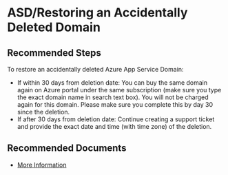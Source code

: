 <properties
	pageTitle="ASD/Restoring an Accidentally Deleted Domain"
	description="ASD/Restoring an Accidentally Deleted Domain"
	service="microsoft.asd"
	resource="asd"
	authors="cts-shrahman, cristhianu"
    ms.author="shrahman,curibe"
	displayOrder=""
	selfHelpType="generic"
	supportTopicIds="32604404"
	resourceTags=""
	productPesIds="16513"
	cloudEnvironments="public"
	articleId="6c750bf3-9761-44f7-9a1a-66207a7c29b4"
/>

# ASD/Restoring an Accidentally Deleted Domain

## **Recommended Steps**

To restore an accidentally deleted Azure App Service Domain:

* If within 30 days from deletion date: You can buy the same domain again on Azure portal under the same subscription (make sure you type the exact domain name in search text box). You will not be charged again for this domain. Please make sure you complete this by day 30 since the deletion.
* If after 30 days from deletion date: Continue creating a support ticket and provide the exact date and time (with time zone) of the deletion.

## **Recommended Documents**

* [More Information](https://docs.microsoft.com/azure/app-service/troubleshoot-domain-ssl-certificates#you-need-to-restore-a-deleted-domain) 

